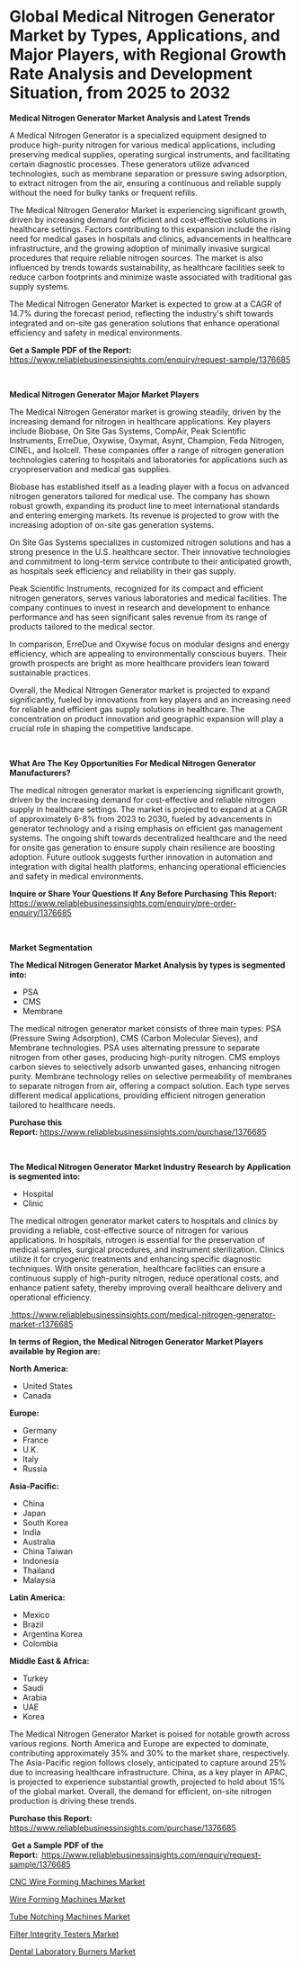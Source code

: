 <p><h1>Global Medical Nitrogen Generator Market by Types, Applications, and Major Players, with Regional Growth Rate Analysis and Development Situation, from 2025 to 2032</h1></p><p><strong>Medical Nitrogen Generator Market Analysis and Latest Trends</strong></p>
<p><p>A Medical Nitrogen Generator is a specialized equipment designed to produce high-purity nitrogen for various medical applications, including preserving medical supplies, operating surgical instruments, and facilitating certain diagnostic processes. These generators utilize advanced technologies, such as membrane separation or pressure swing adsorption, to extract nitrogen from the air, ensuring a continuous and reliable supply without the need for bulky tanks or frequent refills.</p><p>The Medical Nitrogen Generator Market is experiencing significant growth, driven by increasing demand for efficient and cost-effective solutions in healthcare settings. Factors contributing to this expansion include the rising need for medical gases in hospitals and clinics, advancements in healthcare infrastructure, and the growing adoption of minimally invasive surgical procedures that require reliable nitrogen sources. The market is also influenced by trends towards sustainability, as healthcare facilities seek to reduce carbon footprints and minimize waste associated with traditional gas supply systems.</p><p>The Medical Nitrogen Generator Market is expected to grow at a CAGR of 14.7% during the forecast period, reflecting the industry's shift towards integrated and on-site gas generation solutions that enhance operational efficiency and safety in medical environments.</p></p>
<p><strong>Get a Sample PDF of the Report:&nbsp;</strong> <a href="https://www.reliablebusinessinsights.com/enquiry/request-sample/1376685?utm_campaign=2840&utm_medium=2&utm_source=Github&utm_content=ia&utm_term=28032025&utm_id=medical-nitrogen-generator">https://www.reliablebusinessinsights.com/enquiry/request-sample/1376685</a></p>
<p>&nbsp;</p>
<p><strong>Medical Nitrogen Generator Major Market Players</strong></p>
<p><p>The Medical Nitrogen Generator market is growing steadily, driven by the increasing demand for nitrogen in healthcare applications. Key players include Biobase, On Site Gas Systems, CompAir, Peak Scientific Instruments, ErreDue, Oxywise, Oxymat, Asynt, Champion, Feda Nitrogen, CINEL, and Isolcell. These companies offer a range of nitrogen generation technologies catering to hospitals and laboratories for applications such as cryopreservation and medical gas supplies.</p><p>Biobase has established itself as a leading player with a focus on advanced nitrogen generators tailored for medical use. The company has shown robust growth, expanding its product line to meet international standards and entering emerging markets. Its revenue is projected to grow with the increasing adoption of on-site gas generation systems.</p><p>On Site Gas Systems specializes in customized nitrogen solutions and has a strong presence in the U.S. healthcare sector. Their innovative technologies and commitment to long-term service contribute to their anticipated growth, as hospitals seek efficiency and reliability in their gas supply.</p><p>Peak Scientific Instruments, recognized for its compact and efficient nitrogen generators, serves various laboratories and medical facilities. The company continues to invest in research and development to enhance performance and has seen significant sales revenue from its range of products tailored to the medical sector.</p><p>In comparison, ErreDue and Oxywise focus on modular designs and energy efficiency, which are appealing to environmentally conscious buyers. Their growth prospects are bright as more healthcare providers lean toward sustainable practices.</p><p>Overall, the Medical Nitrogen Generator market is projected to expand significantly, fueled by innovations from key players and an increasing need for reliable and efficient gas supply solutions in healthcare. The concentration on product innovation and geographic expansion will play a crucial role in shaping the competitive landscape.</p></p>
<p>&nbsp;</p>
<p><strong>What Are The Key Opportunities For Medical Nitrogen Generator Manufacturers?</strong></p>
<p><p>The medical nitrogen generator market is experiencing significant growth, driven by the increasing demand for cost-effective and reliable nitrogen supply in healthcare settings. The market is projected to expand at a CAGR of approximately 6-8% from 2023 to 2030, fueled by advancements in generator technology and a rising emphasis on efficient gas management systems. The ongoing shift towards decentralized healthcare and the need for onsite gas generation to ensure supply chain resilience are boosting adoption. Future outlook suggests further innovation in automation and integration with digital health platforms, enhancing operational efficiencies and safety in medical environments.</p></p>
<p><strong>Inquire or Share Your Questions If Any Before Purchasing This Report:</strong> <a href="https://www.reliablebusinessinsights.com/enquiry/pre-order-enquiry/1376685?utm_campaign=2840&utm_medium=2&utm_source=Github&utm_content=ia&utm_term=28032025&utm_id=medical-nitrogen-generator">https://www.reliablebusinessinsights.com/enquiry/pre-order-enquiry/1376685</a></p>
<p>&nbsp;</p>
<p><strong>Market Segmentation</strong></p>
<p><strong>The Medical Nitrogen Generator Market Analysis by types is segmented into:</strong></p>
<p><ul><li>PSA</li><li>CMS</li><li>Membrane</li></ul></p>
<p><p>The medical nitrogen generator market consists of three main types: PSA (Pressure Swing Adsorption), CMS (Carbon Molecular Sieves), and Membrane technologies. PSA uses alternating pressure to separate nitrogen from other gases, producing high-purity nitrogen. CMS employs carbon sieves to selectively adsorb unwanted gases, enhancing nitrogen purity. Membrane technology relies on selective permeability of membranes to separate nitrogen from air, offering a compact solution. Each type serves different medical applications, providing efficient nitrogen generation tailored to healthcare needs.</p></p>
<p><strong>Purchase this Report:&nbsp;</strong><a href="https://www.reliablebusinessinsights.com/purchase/1376685?utm_campaign=2840&utm_medium=2&utm_source=Github&utm_content=ia&utm_term=28032025&utm_id=medical-nitrogen-generator">https://www.reliablebusinessinsights.com/purchase/1376685</a></p>
<p>&nbsp;</p>
<p><strong>The Medical Nitrogen Generator Market Industry Research by Application is segmented into:</strong></p>
<p><ul><li>Hospital</li><li>Clinic</li></ul></p>
<p><p>The medical nitrogen generator market caters to hospitals and clinics by providing a reliable, cost-effective source of nitrogen for various applications. In hospitals, nitrogen is essential for the preservation of medical samples, surgical procedures, and instrument sterilization. Clinics utilize it for cryogenic treatments and enhancing specific diagnostic techniques. With onsite generation, healthcare facilities can ensure a continuous supply of high-purity nitrogen, reduce operational costs, and enhance patient safety, thereby improving overall healthcare delivery and operational efficiency.</p></p>
<p><a href="https://www.reliablebusinessinsights.com/medical-nitrogen-generator-market-r1376685?utm_campaign=2840&utm_medium=2&utm_source=Github&utm_content=ia&utm_term=28032025&utm_id=medical-nitrogen-generator">&nbsp;https://www.reliablebusinessinsights.com/medical-nitrogen-generator-market-r1376685</a></p>
<p><strong>In terms of Region, the Medical Nitrogen Generator Market Players available by Region are:</strong></p>
<p>
    <p> <strong> North America: </strong>
        <ul>
            <li>United States</li>
            <li>Canada</li>
        </ul>
        </p> 
    <p> <strong> Europe: </strong>
        <ul>
            <li>Germany</li>
            <li>France</li>
            <li>U.K.</li>
            <li>Italy</li>
            <li>Russia</li>
        </ul>
        </p> 
    <p> <strong> Asia-Pacific: </strong>
        <ul>
            <li>China</li>
            <li>Japan</li>
            <li>South Korea</li>
            <li>India</li>
            <li>Australia</li>
            <li>China Taiwan</li>
            <li>Indonesia</li>
            <li>Thailand</li>
            <li>Malaysia</li>
        </ul>
        </p> 
    <p> <strong> Latin America: </strong>
        <ul>
            <li>Mexico</li>
            <li>Brazil</li>
            <li>Argentina Korea</li>
            <li>Colombia</li>
        </ul>
        </p> 
    <p> <strong> Middle East & Africa: </strong>
        <ul>
            <li>Turkey</li>
            <li>Saudi</li>
            <li>Arabia</li>
            <li>UAE</li>
            <li>Korea</li>
        </ul>
    </p>
    </p>
<p><p>The Medical Nitrogen Generator Market is poised for notable growth across various regions. North America and Europe are expected to dominate, contributing approximately 35% and 30% to the market share, respectively. The Asia-Pacific region follows closely, anticipated to capture around 25% due to increasing healthcare infrastructure. China, as a key player in APAC, is projected to experience substantial growth, projected to hold about 15% of the global market. Overall, the demand for efficient, on-site nitrogen production is driving these trends.</p></p>
<p><strong>Purchase this Report: </strong><a href="https://www.reliablebusinessinsights.com/purchase/1376685?utm_campaign=2840&utm_medium=2&utm_source=Github&utm_content=ia&utm_term=28032025&utm_id=medical-nitrogen-generator">https://www.reliablebusinessinsights.com/purchase/1376685</a></p>
<p>&nbsp;<strong>Get a Sample PDF of the Report:&nbsp;&nbsp;</strong><a href="https://www.reliablebusinessinsights.com/enquiry/request-sample/1376685?utm_campaign=2840&utm_medium=2&utm_source=Github&utm_content=ia&utm_term=28032025&utm_id=medical-nitrogen-generator">https://www.reliablebusinessinsights.com/enquiry/request-sample/1376685</a></p>
<p><strong></strong></p>
<p><p><a href="https://www.linkedin.com/pulse/cnc-wire-forming-machines-market-analysis-report-provides-trend-1pvaf?utm_campaign=2840&utm_medium=2&utm_source=Github&utm_content=ia&utm_term=28032025&utm_id=medical-nitrogen-generator">CNC Wire Forming Machines Market</a></p><p><a href="https://www.linkedin.com/pulse/wire-forming-machines-market-size-revenue-trend-analysis-unq0f?utm_campaign=2840&utm_medium=2&utm_source=Github&utm_content=ia&utm_term=28032025&utm_id=medical-nitrogen-generator">Wire Forming Machines Market</a></p><p><a href="https://www.linkedin.com/pulse/key-trends-fueling-tube-notching-machines-market-growth-from-hyidf?utm_campaign=2840&utm_medium=2&utm_source=Github&utm_content=ia&utm_term=28032025&utm_id=medical-nitrogen-generator">Tube Notching Machines Market</a></p><p><a href="https://www.linkedin.com/pulse/filter-integrity-testers-market-outlook-2025-2032-projected-iaidf?utm_campaign=2840&utm_medium=2&utm_source=Github&utm_content=ia&utm_term=28032025&utm_id=medical-nitrogen-generator">Filter Integrity Testers Market</a></p><p><a href="https://github.com/aidelndasse/Market-Research-Report-List-1/blob/main/dental-laboratory-burners-market.md?utm_campaign=2840&utm_medium=2&utm_source=Github&utm_content=ia&utm_term=28032025&utm_id=medical-nitrogen-generator">Dental Laboratory Burners Market</a></p></p>
